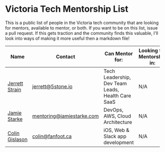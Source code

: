 # Victoria Tech Mentorship List

This is a public list of people in the Victoria tech community that are looking for mentors, available to mentor, or both. If you want to be on this list, issue a pull request. If this gets traction and the community finds this valuable, I'll look into ways of making it more useful then a markdown file!



| Name                    | Contact                  | Can Mentor for:                                  | Looking for Mentorship in:     |
|-------------------------|--------------------------|--------------------------------------------------|--------------------------------|
| [Jerrett Strain](https://www.linkedin.com/in/jerrett/) | jerrett@5stone.io  | Tech Leadership, Dev Team Leads, Health Care SaaS |  N/A |
| [Jamie Starke](https://www.jamiestarke.com) | mentoring@jamiestarke.com  | DevOps, AWS, Cloud Architecture |  N/A |
| [Colin Gislason](https://github.com/cgislason) | colin@fanfoot.ca  | iOS, Web & Slack app development |  N/A |
